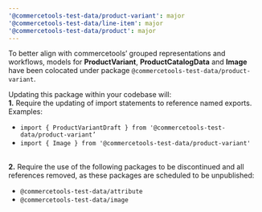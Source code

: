 ```yaml
---
'@commercetools-test-data/product-variant': major
'@commercetools-test-data/line-item': major
'@commercetools-test-data/product': major
---
```


To better align with commercetools’ grouped representations and workflows, models for **ProductVariant**, **ProductCatalogData** and **Image** have been colocated under package `@commercetools-test-data/product-variant`.

Updating this package within your codebase will:<br>
**1.** Require the updating of import statements to reference named exports.<br>
Examples:<br>

- `import { ProductVariantDraft } from '@commercetools-test-data/product-variant’` <br>
- `import { Image } from '@commercetools-test-data/product-variant'`<br><br>

**2.** Require the use of the following packages to be discontinued and all references removed, as these packages are scheduled to be unpublished:<br>

- `@commercetools-test-data/attribute` <br>
- `@commercetools-test-data/image` <br>
